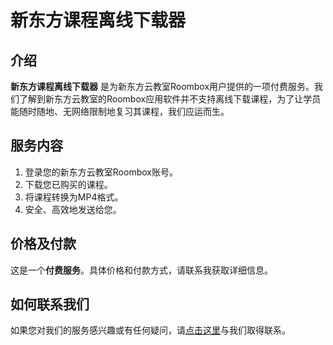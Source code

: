 # 新东方课程离线下载器

## 介绍

**新东方课程离线下载器** 是为新东方云教室Roombox用户提供的一项付费服务。我们了解到新东方云教室的Roombox应用软件并不支持离线下载课程，为了让学员能随时随地、无网络限制地复习其课程，我们应运而生。

## 服务内容

1. 登录您的新东方云教室Roombox账号。
2. 下载您已购买的课程。
3. 将课程转换为MP4格式。
4. 安全、高效地发送给您。

## 价格及付款

这是一个**付费服务**。具体价格和付款方式，请联系我获取详细信息。

## 如何联系我们

如果您对我们的服务感兴趣或有任何疑问，请[点击这里](联系方式链接)与我们取得联系。
